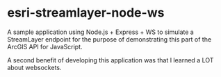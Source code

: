 # esri-streamlayer-node-ws

A sample application using Node.js + Express + WS to simulate a StreamLayer endpoint for the
purpose of demonstrating this part of the ArcGIS API for JavaScript.

A second benefit of developing this application was that I learned a LOT about websockets.
